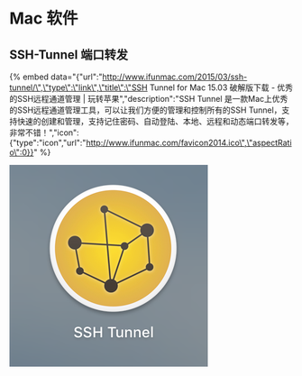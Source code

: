 # Mac 软件

## SSH-Tunnel 端口转发

{% embed data="{\"url\":\"http://www.ifunmac.com/2015/03/ssh-tunnel/\",\"type\":\"link\",\"title\":\"SSH Tunnel for Mac 15.03 破解版下载 - 优秀的SSH远程通道管理 \| 玩转苹果\",\"description\":\"SSH Tunnel 是一款Mac上优秀的SSH远程通道管理工具，可以让我们方便的管理和控制所有的SSH Tunnel，支持快速的创建和管理，支持记住密码、自动登陆、本地、远程和动态端口转发等，非常不错！\",\"icon\":{\"type\":\"icon\",\"url\":\"http://www.ifunmac.com/favicon2014.ico\",\"aspectRatio\":0}}" %}



![](../.gitbook/assets/image%20%289%29.png)

